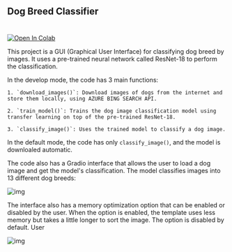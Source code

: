 ## Dog Breed Classifier
#

<a target="_blank" href="https://colab.research.google.com/github/ericxlima/dog-breed-classifier/blob/main/Copy_of_Projetin_Dog_Breed_Classifier_Deploy.ipynb">
  <img src="https://colab.research.google.com/assets/colab-badge.svg" alt="Open In Colab"/>
</a>

This project is a GUI (Graphical User Interface) for classifying dog breed by images. It uses a pre-trained neural network called ResNet-18 to perform the classification.

In the develop mode, the code has 3 main functions:

    1. `download_images()`: Download images of dogs from the internet and store them locally, using AZURE BING SEARCH API.

    2. `train_model()`: Trains the dog image classification model using transfer learning on top of the pre-trained ResNet-18.

    3. `classify_image()`: Uses the trained model to classify a dog image.

In the default mode, the code has only `classify_image()`, and the model is downloaled automatic.

The code also has a Gradio interface that allows the user to load a dog image and get the model's classification. The model classifies images into 13 different dog breeds:

![img](https://imgur.com/P3HGygv.png)

The interface also has a memory optimization option that can be enabled or disabled by the user. When the option is enabled, the template uses less memory but takes a little longer to sort the image. The option is disabled by default.
User

![img](https://imgur.com/tjtQfER.png)
